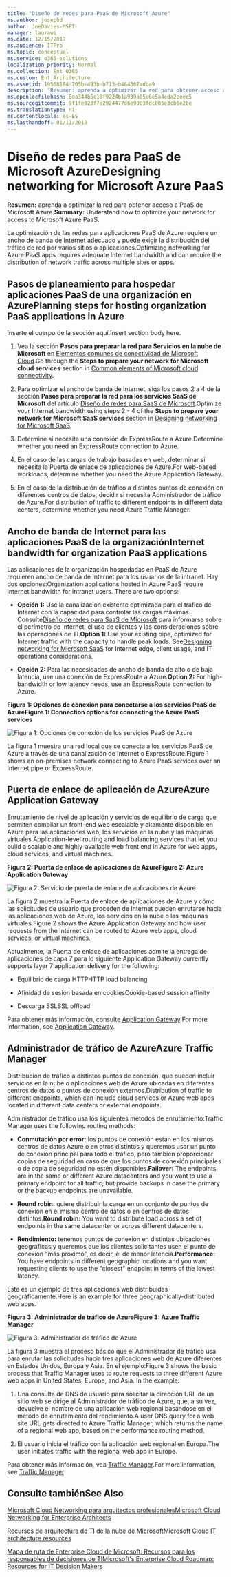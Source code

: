```yaml
---
title: "Diseño de redes para PaaS de Microsoft Azure"
ms.author: josephd
author: JoeDavies-MSFT
manager: laurawi
ms.date: 12/15/2017
ms.audience: ITPro
ms.topic: conceptual
ms.service: o365-solutions
localization_priority: Normal
ms.collection: Ent_O365
ms.custom: Ent_Architecture
ms.assetid: 19568184-705b-493b-b713-b484367adba9
description: 'Resumen: aprenda a optimizar la red para obtener acceso a PaaS de Microsoft Azure.'
ms.openlocfilehash: 8ea344b5c18f9224b1a939a05c6e5a4eda2eeec5
ms.sourcegitcommit: 9f1fe023f7e2924477d6e9003fdc805e3cb6e2be
ms.translationtype: HT
ms.contentlocale: es-ES
ms.lasthandoff: 01/11/2018
---
```

# <a name="designing-networking-for-microsoft-azure-paas"></a><span data-ttu-id="8ae7a-103">Diseño de redes para PaaS de Microsoft Azure</span><span class="sxs-lookup"><span data-stu-id="8ae7a-103">Designing networking for Microsoft Azure PaaS</span></span>

 <span data-ttu-id="8ae7a-104">**Resumen:** aprenda a optimizar la red para obtener acceso a PaaS de Microsoft Azure.</span><span class="sxs-lookup"><span data-stu-id="8ae7a-104">**Summary:** Understand how to optimize your network for access to Microsoft Azure PaaS.</span></span>
  
<span data-ttu-id="8ae7a-105">La optimización de las redes para aplicaciones PaaS de Azure requiere un ancho de banda de Internet adecuado y puede exigir la distribución del tráfico de red por varios sitios o aplicaciones.</span><span class="sxs-lookup"><span data-stu-id="8ae7a-105">Optimizing networking for Azure PaaS apps requires adequate Internet bandwidth and can require the distribution of network traffic across multiple sites or apps.</span></span>
  
## <a name="planning-steps-for-hosting-organization-paas-applications-in-azure"></a><span data-ttu-id="8ae7a-106">Pasos de planeamiento para hospedar aplicaciones PaaS de una organización en Azure</span><span class="sxs-lookup"><span data-stu-id="8ae7a-106">Planning steps for hosting organization PaaS applications in Azure</span></span>

<span data-ttu-id="8ae7a-107">Inserte el cuerpo de la sección aquí.</span><span class="sxs-lookup"><span data-stu-id="8ae7a-107">Insert section body here.</span></span>
  
1. <span data-ttu-id="8ae7a-108">Vea la sección **Pasos para preparar la red para Servicios en la nube de Microsoft** en [Elementos comunes de conectividad de Microsoft Cloud](common-elements-of-microsoft-cloud-connectivity.md).</span><span class="sxs-lookup"><span data-stu-id="8ae7a-108">Go through the **Steps to prepare your network for Microsoft cloud services** section in [Common elements of Microsoft cloud connectivity](common-elements-of-microsoft-cloud-connectivity.md).</span></span>
    
2. <span data-ttu-id="8ae7a-109">Para optimizar el ancho de banda de Internet, siga los pasos 2 a 4 de la sección **Pasos para preparar la red para los servicios SaaS de Microsoft** del artículo [Diseño de redes para SaaS de Microsoft](designing-networking-for-microsoft-saas.md).</span><span class="sxs-lookup"><span data-stu-id="8ae7a-109">Optimize your Internet bandwidth using steps 2 - 4 of the **Steps to prepare your network for Microsoft SaaS services** section in [Designing networking for Microsoft SaaS](designing-networking-for-microsoft-saas.md).</span></span>
    
3. <span data-ttu-id="8ae7a-110">Determine si necesita una conexión de ExpressRoute a Azure.</span><span class="sxs-lookup"><span data-stu-id="8ae7a-110">Determine whether you need an ExpressRoute connection to Azure.</span></span>
    
4. <span data-ttu-id="8ae7a-111">En el caso de las cargas de trabajo basadas en web, determinar si necesita la Puerta de enlace de aplicaciones de Azure.</span><span class="sxs-lookup"><span data-stu-id="8ae7a-111">For web-based workloads, determine whether you need the Azure Application Gateway.</span></span>
    
5. <span data-ttu-id="8ae7a-112">En el caso de la distribución de tráfico a distintos puntos de conexión en diferentes centros de datos, decidir si necesita Administrador de tráfico de Azure.</span><span class="sxs-lookup"><span data-stu-id="8ae7a-112">For distribution of traffic to different endpoints in different data centers, determine whether you need Azure Traffic Manager.</span></span>
    
## <a name="internet-bandwidth-for-organization-paas-applications"></a><span data-ttu-id="8ae7a-113">Ancho de banda de Internet para las aplicaciones PaaS de la organización</span><span class="sxs-lookup"><span data-stu-id="8ae7a-113">Internet bandwidth for organization PaaS applications</span></span>

<span data-ttu-id="8ae7a-p101">Las aplicaciones de la organización hospedadas en PaaS de Azure requieren ancho de banda de Internet para los usuarios de la intranet. Hay dos opciones:</span><span class="sxs-lookup"><span data-stu-id="8ae7a-p101">Organization applications hosted in Azure PaaS require Internet bandwidth for intranet users. There are two options:</span></span>
  
- <span data-ttu-id="8ae7a-p102">**Opción 1:** Use la canalización existente optimizada para el tráfico de Internet con la capacidad para controlar las cargas máximas. Consulte[Diseño de redes para SaaS de Microsoft](designing-networking-for-microsoft-saas.md) para informarse sobre el perímetro de Internet, el uso de clientes y las consideraciones sobre las operaciones de TI.</span><span class="sxs-lookup"><span data-stu-id="8ae7a-p102">**Option 1:** Use your existing pipe, optimized for Internet traffic with the capacity to handle peak loads. See[Designing networking for Microsoft SaaS](designing-networking-for-microsoft-saas.md) for Internet edge, client usage, and IT operations considerations.</span></span>
    
- <span data-ttu-id="8ae7a-118">**Opción 2:** Para las necesidades de ancho de banda de alto o de baja latencia, use una conexión de ExpressRoute a Azure.</span><span class="sxs-lookup"><span data-stu-id="8ae7a-118">**Option 2:** For high-bandwidth or low latency needs, use an ExpressRoute connection to Azure.</span></span>
    
<span data-ttu-id="8ae7a-119">**Figura 1: Opciones de conexión para conectarse a los servicios PaaS de Azure**</span><span class="sxs-lookup"><span data-stu-id="8ae7a-119">**Figure 1: Connection options for connecting the Azure PaaS services**</span></span>

![Figura 1: Opciones de conexión de los servicios PaaS de Azure](images/Network_Poster/PaaS1.png)
  
<span data-ttu-id="8ae7a-121">La figura 1 muestra una red local que se conecta a los servicios PaaS de Azure a través de una canalización de Internet o ExpressRoute.</span><span class="sxs-lookup"><span data-stu-id="8ae7a-121">Figure 1 shows an on-premises network connecting to Azure PaaS services over an Internet pipe or ExpressRoute.</span></span>
  
## <a name="azure-application-gateway"></a><span data-ttu-id="8ae7a-122">Puerta de enlace de aplicación de Azure</span><span class="sxs-lookup"><span data-stu-id="8ae7a-122">Azure Application Gateway</span></span>

<span data-ttu-id="8ae7a-123">Enrutamiento de nivel de aplicación y servicios de equilibrio de carga que permiten compilar un front-end web escalable y altamente disponible en Azure para las aplicaciones web, los servicios en la nube y las máquinas virtuales.</span><span class="sxs-lookup"><span data-stu-id="8ae7a-123">Application-level routing and load balancing services that let you build a scalable and highly-available web front end in Azure for web apps, cloud services, and virtual machines.</span></span> 
  
<span data-ttu-id="8ae7a-124">**Figura 2: Puerta de enlace de aplicaciones de Azure**</span><span class="sxs-lookup"><span data-stu-id="8ae7a-124">**Figure 2: Azure Application Gateway**</span></span>

![Figura 2: Servicio de puerta de enlace de aplicaciones de Azure](images/Network_Poster/PaaS2.png)
  
<span data-ttu-id="8ae7a-126">La figura 2 muestra la Puerta de enlace de aplicaciones de Azure y cómo las solicitudes de usuario que proceden de Internet pueden enrutarse hacia las aplicaciones web de Azure, los servicios en la nube o las máquinas virtuales.</span><span class="sxs-lookup"><span data-stu-id="8ae7a-126">Figure 2 shows the Azure Application Gateway and how user requests from the Internet can be routed to Azure web apps, cloud services, or virtual machines.</span></span>
  
<span data-ttu-id="8ae7a-127">Actualmente, la Puerta de enlace de aplicaciones admite la entrega de aplicaciones de capa 7 para lo siguiente:</span><span class="sxs-lookup"><span data-stu-id="8ae7a-127">Application Gateway currently supports layer 7 application delivery for the following:</span></span>
  
- <span data-ttu-id="8ae7a-128">Equilibrio de carga HTTP</span><span class="sxs-lookup"><span data-stu-id="8ae7a-128">HTTP load balancing</span></span>
    
- <span data-ttu-id="8ae7a-129">Afinidad de sesión basada en cookies</span><span class="sxs-lookup"><span data-stu-id="8ae7a-129">Cookie-based session affinity</span></span>
    
- <span data-ttu-id="8ae7a-130">Descarga SSL</span><span class="sxs-lookup"><span data-stu-id="8ae7a-130">SSL offload</span></span>
    
<span data-ttu-id="8ae7a-131">Para obtener más información, consulte [Application Gateway]((https://docs.microsoft.com/azure/application-gateway/application-gateway-introduction)).</span><span class="sxs-lookup"><span data-stu-id="8ae7a-131">For more information, see [Application Gateway]((https://docs.microsoft.com/azure/application-gateway/application-gateway-introduction)).</span></span>
  
## <a name="azure-traffic-manager"></a><span data-ttu-id="8ae7a-132">Administrador de tráfico de Azure</span><span class="sxs-lookup"><span data-stu-id="8ae7a-132">Azure Traffic Manager</span></span>

<span data-ttu-id="8ae7a-133">Distribución de tráfico a distintos puntos de conexión, que pueden incluir servicios en la nube o aplicaciones web de Azure ubicadas en diferentes centros de datos o puntos de conexión externos.</span><span class="sxs-lookup"><span data-stu-id="8ae7a-133">Distribution of traffic to different endpoints, which can include cloud services or Azure web apps located in different data centers or external endpoints.</span></span>
  
<span data-ttu-id="8ae7a-134">Administrador de tráfico usa los siguientes métodos de enrutamiento:</span><span class="sxs-lookup"><span data-stu-id="8ae7a-134">Traffic Manager uses the following routing methods:</span></span>
  
- <span data-ttu-id="8ae7a-135">**Conmutación por error:** los puntos de conexión están en los mismos centros de datos Azure o en otros distintos y queremos usar un punto de conexión principal para todo el tráfico, pero también proporcionar copias de seguridad en caso de que los puntos de conexión principales o de copia de seguridad no estén disponibles.</span><span class="sxs-lookup"><span data-stu-id="8ae7a-135">**Failover:** The endpoints are in the same or different Azure datacenters and you want to use a primary endpoint for all traffic, but provide backups in case the primary or the backup endpoints are unavailable.</span></span>
    
- <span data-ttu-id="8ae7a-136">**Round robin:** quiere distribuir la carga en un conjunto de puntos de conexión en el mismo centro de datos o en centros de datos distintos.</span><span class="sxs-lookup"><span data-stu-id="8ae7a-136">**Round robin:** You want to distribute load across a set of endpoints in the same datacenter or across different datacenters.</span></span>
    
- <span data-ttu-id="8ae7a-137">**Rendimiento:** tenemos puntos de conexión en distintas ubicaciones geográficas y queremos que los clientes solicitantes usen el punto de conexión "más próximo", es decir, el de menor latencia.</span><span class="sxs-lookup"><span data-stu-id="8ae7a-137">**Performance:** You have endpoints in different geographic locations and you want requesting clients to use the "closest" endpoint in terms of the lowest latency.</span></span>
    
<span data-ttu-id="8ae7a-138">Este es un ejemplo de tres aplicaciones web distribuidas geográficamente.</span><span class="sxs-lookup"><span data-stu-id="8ae7a-138">Here is an example for three geographically-distributed web apps.</span></span>
  
<span data-ttu-id="8ae7a-139">**Figura 3: Administrador de tráfico de Azure**</span><span class="sxs-lookup"><span data-stu-id="8ae7a-139">**Figure 3: Azure Traffic Manager**</span></span>

![Figura 3: Administrador de tráfico de Azure](images/Network_Poster/PaaS3.png)
  
<span data-ttu-id="8ae7a-p103">La figura 3 muestra el proceso básico que el Administrador de tráfico usa para enrutar las solicitudes hacia tres aplicaciones web de Azure diferentes en Estados Unidos, Europa y Asia. En el ejemplo:</span><span class="sxs-lookup"><span data-stu-id="8ae7a-p103">Figure 3 shows the basic process that Traffic Manager uses to route requests to three different Azure web apps in United States, Europe, and Asia. In the example:</span></span>
  
1. <span data-ttu-id="8ae7a-143">Una consulta de DNS de usuario para solicitar la dirección URL de un sitio web se dirige al Administrador de tráfico de Azure, que, a su vez, devuelve el nombre de una aplicación web regional basándose en el método de enrutamiento del rendimiento.</span><span class="sxs-lookup"><span data-stu-id="8ae7a-143">A user DNS query for a web site URL gets directed to Azure Traffic Manager, which returns the name of a regional web app, based on the performance routing method.</span></span>
    
2. <span data-ttu-id="8ae7a-144">El usuario inicia el tráfico con la aplicación web regional en Europa.</span><span class="sxs-lookup"><span data-stu-id="8ae7a-144">The user initiates traffic with the regional web app in Europe.</span></span>
    
<span data-ttu-id="8ae7a-145">Para obtener más información, vea [Traffic Manager]((https://docs.microsoft.com/azure/traffic-manager/traffic-manager-overview)).</span><span class="sxs-lookup"><span data-stu-id="8ae7a-145">For more information, see [Traffic Manager]((https://docs.microsoft.com/azure/traffic-manager/traffic-manager-overview)).</span></span>
  
## <a name="see-also"></a><span data-ttu-id="8ae7a-146">Consulte también</span><span class="sxs-lookup"><span data-stu-id="8ae7a-146">See Also</span></span>

[<span data-ttu-id="8ae7a-147">Microsoft Cloud Networking para arquitectos profesionales</span><span class="sxs-lookup"><span data-stu-id="8ae7a-147">Microsoft Cloud Networking for Enterprise Architects</span></span>](microsoft-cloud-networking-for-enterprise-architects.md)
  
[<span data-ttu-id="8ae7a-148">Recursos de arquitectura de TI de la nube de Microsoft</span><span class="sxs-lookup"><span data-stu-id="8ae7a-148">Microsoft Cloud IT architecture resources</span></span>](microsoft-cloud-it-architecture-resources.md)

<span data-ttu-id="8ae7a-149">[Mapa de ruta de Enterprise Cloud de Microsoft: Recursos para los responsables de decisiones de TI]((https://sway.com/FJ2xsyWtkJc2taRD))</span><span class="sxs-lookup"><span data-stu-id="8ae7a-149">[Microsoft's Enterprise Cloud Roadmap: Resources for IT Decision Makers]((https://sway.com/FJ2xsyWtkJc2taRD))</span></span>



